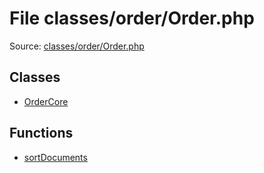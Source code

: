 File classes/order/Order.php
=========

Source: [classes/order/Order.php](https://github.com/PrestaShop/PrestaShop/blob/1.5.0.2/classes/order/Order.php)


Classes
-------

* [OrderCore](class.OrderCore.md)

Functions
---------

* [sortDocuments](function.sortDocuments.md)
